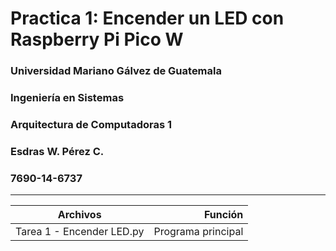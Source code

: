 # Practica 1: Encender un LED con Raspberry Pi Pico W
### Universidad Mariano Gálvez de Guatemala
### Ingeniería en Sistemas
### Arquitectura de Computadoras 1
### Esdras W. Pérez C.
### 7690-14-6737
---
| Archivos                  | Función             |
| --------------------------| -------------------:|
| Tarea 1 - Encender LED.py | Programa principal  |
